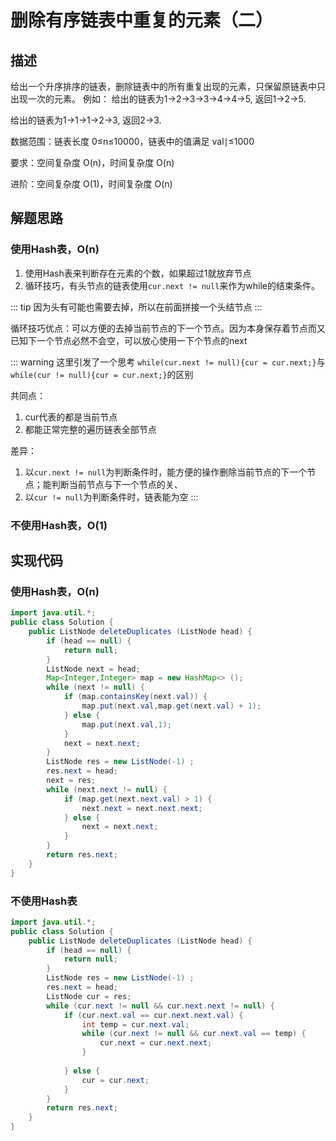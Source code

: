 # 删除有序链表中重复的元素（二）

## 描述
给出一个升序排序的链表，删除链表中的所有重复出现的元素，只保留原链表中只出现一次的元素。
例如：
给出的链表为1→2→3→3→4→4→5, 返回1→2→5.

给出的链表为1→1→1→2→3, 返回2→3.

数据范围：链表长度 0≤n≤10000，链表中的值满足 val∣≤1000

要求：空间复杂度 O(n)，时间复杂度 O(n)

进阶：空间复杂度 O(1)，时间复杂度 O(n)

## 解题思路

### 使用Hash表，O(n)
1. 使用Hash表来判断存在元素的个数，如果超过1就放弃节点
2. 循环技巧，有头节点的链表使用`cur.next != null`来作为while的结束条件。

::: tip
因为头有可能也需要去掉，所以在前面拼接一个头结节点
:::

循环技巧优点：可以方便的去掉当前节点的下一个节点。因为本身保存着节点而又已知下一个节点必然不会空，可以放心使用一下个节点的next

::: warning 这里引发了一个思考
`while(cur.next != null){cur = cur.next;}`与`while(cur != null){cur = cur.next;}`的区别

共同点：
1. cur代表的都是当前节点
2. 都能正常完整的遍历链表全部节点

差异：
1. 以`cur.next != null`为判断条件时，能方便的操作删除当前节点的下一个节点；能判断当前节点与下一个节点的关、
2. 以`cur != null`为判断条件时，链表能为空
:::

### 不使用Hash表，O(1)

## 实现代码

### 使用Hash表，O(n)
```java
import java.util.*;
public class Solution {
    public ListNode deleteDuplicates (ListNode head) {
        if (head == null) {
            return null;
        }
        ListNode next = head;
        Map<Integer,Integer> map = new HashMap<> ();
        while (next != null) {
            if (map.containsKey(next.val)) {
                map.put(next.val,map.get(next.val) + 1);
            } else {
                map.put(next.val,1);
            }
            next = next.next;
        }
        ListNode res = new ListNode(-1) ;
        res.next = head;
        next = res;
        while (next.next != null) {
            if (map.get(next.next.val) > 1) {
                next.next = next.next.next;
            } else {
                next = next.next;
            }
        }
        return res.next;
    }
}
```

### 不使用Hash表
```java
import java.util.*;
public class Solution {
    public ListNode deleteDuplicates (ListNode head) {
        if (head == null) {
            return null;
        }
        ListNode res = new ListNode(-1) ;
        res.next = head;
        ListNode cur = res;
        while (cur.next != null && cur.next.next != null) {
            if (cur.next.val == cur.next.next.val) {
                int temp = cur.next.val;
                while (cur.next != null && cur.next.val == temp) {
                    cur.next = cur.next.next;
                }
                
            } else {
                cur = cur.next;
            }
        }
        return res.next;
    }
}
```